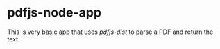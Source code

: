 # pdfjs-node-app

This is very basic app that uses _pdfjs-dist_ to parse a PDF and return the text.
